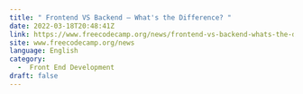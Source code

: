```yaml
---
title: " Frontend VS Backend – What's the Difference? "
date: 2022-03-18T20:48:41Z
link: https://www.freecodecamp.org/news/frontend-vs-backend-whats-the-difference/?utm_medium=RSS&utm_source=news.12bit.vn
site: www.freecodecamp.org/news
language: English
category:
  -  Front End Development 
draft: false
---
```

